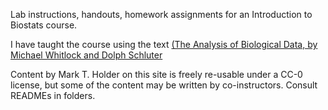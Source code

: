 Lab instructions, handouts, homework assignments for an Introduction to Biostats course.

I have taught the course using the text [(The Analysis of Biological Data, by Michael Whitlock and Dolph Schluter](http://www.zoology.ubc.ca/~whitlock/ABD/teaching/)

Content by Mark T. Holder on this site is freely re-usable under a CC-0 license, but some of the content may be written by co-instructors. Consult READMEs in folders.


